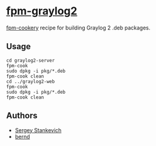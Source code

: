 [fpm-graylog2](https://github.com/stankevich/fpm-graylog2)
======

[fpm-cookery](https://github.com/bernd/fpm-cookery) recipe for building Graylog 2 .deb packages.

## Usage

	cd graylog2-server
	fpm-cook
	sudo dpkg -i pkg/*.deb
	fpm-cook clean
	cd ../graylog2-web
	fpm-cook
	sudo dpkg -i pkg/*.deb
	fpm-cook clean

## Authors

* [Sergey Stankevich](https://github.com/stankevich)
* [bernd](https://github.com/bernd)
